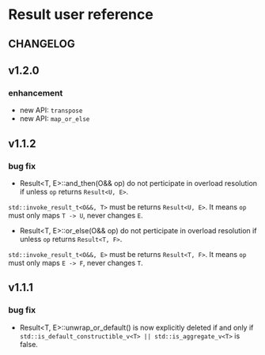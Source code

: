 # Result user reference

CHANGELOG
---------

## v1.2.0

### enhancement

- new API: `transpose`
- new API: `map_or_else`

## v1.1.2

### bug fix

- Result<T, E>::and_then(O&& op) do not perticipate in overload resolution if unless `op` returns `Result<U, E>`.

`std::invoke_result_t<O&&, T>` must be returns `Result<U, E>`.
It means `op` must only maps `T -> U`, never changes `E`.

- Result<T, E>::or_else(O&& op) do not perticipate in overload resolution if unless `op` returns `Result<T, F>`.

`std::invoke_result_t<O&&, E>` must be returns `Result<T, F>`.
It means `op` must only maps `E -> F`, never changes `T`.

## v1.1.1

### bug fix

- Result<T, E>::unwrap_or_default() is now explicitly deleted if and only if `std::is_default_constructible_v<T> || std::is_aggregate_v<T>` is false.
